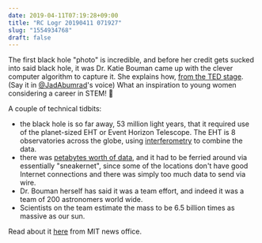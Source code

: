 ```yaml
---
date: 2019-04-11T07:19:28+09:00
title: "RC Logr 20190411 071927"
slug: "1554934768"
draft: false
---
```


The first black hole "photo" is incredible, and before her credit gets sucked into said black hole, it was Dr. Katie Bouman came up with the clever computer algorithm to capture it. She explains how, [from the TED stage](https://www.ted.com/talks/katie_bouman_what_does_a_black_hole_look_like). (Say it in [@JadAbumrad](https://twitter.com/JadAbumrad)'s voice) What an inspiration to young women considering a career in STEM! 👭

A couple of technical tidbits: 

* the black hole is so far away, 53 million light years, that it required use of the planet-sized EHT or Event Horizon Telescope. The EHT is 8 observatories across the globe, using [interferometry](https://en.wikipedia.org/wiki/Interferometry) to combine the data. 
* there was [petabytes worth of data](https://twitter.com/MIT_CSAIL/status/1116007460039483392), and it had to be ferried around via essentially "sneakernet", since some of the locations don't have good Internet connections and there was simply too much data to send via wire. 
* Dr. Bouman herself has said it was a team effort, and indeed it was a team of 200 astronomers world wide. 
* Scientists on the team estimate the mass to be 6.5 billion times as massive as our sun.

Read about it [here](https://news.mit.edu/2019/mit-haystack-first-image-black-hole-0410) from MIT news office. 
